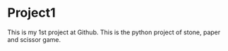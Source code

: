 # Project1
This is my 1st project at Github.
This is the python project of stone, paper and scissor game.
